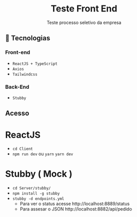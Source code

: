 <h1 align="center"> Teste Front End </h1>

<p align="center">
Teste processo seletivo da empresa<br/>
</p>

## 🧭 Tecnologias

### Front-end
+ `ReactJS + TypeScript`
+ `Axios`
+ `Tailwindcss`

### Back-End
+ `Stubby`

## Acesso


# ReactJS
+ ```cd Client```
+ ```npm run dev``` 
            ou 
        ```yarn```
        ```yarn dev```


# Stubby ( Mock )
 
+ ```cd Server/stubby/```
+ ```npm install -g stubby```
+ ```stubby -d endpoints.yml```
    + Para ver o status acesse  http://localhost:8889/status
    + Para assesar o JSON  http://localhost:8882/api/pedido